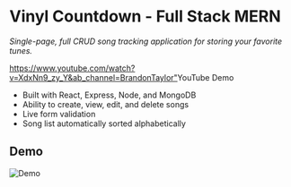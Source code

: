 # Vinyl Countdown - Full Stack MERN

*Single-page, full CRUD song tracking application for storing your favorite tunes.*

<https://www.youtube.com/watch?v=XdxNn9_zy_Y&ab_channel=BrandonTaylor">YouTube Demo</a>

- Built with React, Express, Node, and MongoDB
- Ability to create, view, edit, and delete songs
- Live form validation
- Song list automatically sorted alphabetically

## Demo

![Demo](vinyl.gif)
